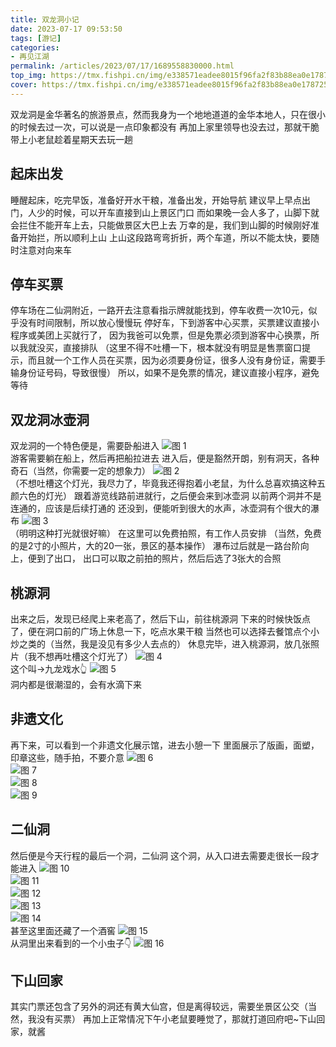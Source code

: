 ```yaml
---
title: 双龙洞小记
date: 2023-07-17 09:53:50
tags: [游记]
categories: 
- 再见江湖
permalink: /articles/2023/07/17/1689558830000.html
top_img: https://tmx.fishpi.cn/img/e338571eadee8015f96fa2f83b88ea0e178725aa8bc4bd3136d010bfd7c242a5.jpg
cover: https://tmx.fishpi.cn/img/e338571eadee8015f96fa2f83b88ea0e178725aa8bc4bd3136d010bfd7c242a5.jpg
---
```


双龙洞是金华著名的旅游景点，然而我身为一个地地道道的金华本地人，只在很小的时候去过一次，可以说是一点印象都没有
再加上家里领导也没去过，那就干脆带上小老鼠趁着星期天去玩一趟

## 起床出发
睡醒起床，吃完早饭，准备好开水干粮，准备出发，开始导航
建议早上早点出门，人少的时候，可以开车直接到山上景区门口
而如果晚一会人多了，山脚下就会拦住不能开车上去，只能做景区大巴上去
万幸的是，我们到山脚的时候刚好准备开始拦，所以顺利上山
上山这段路弯弯折折，两个车道，所以不能太快，要随时注意对向来车

## 停车买票
停车场在二仙洞附近，一路开去注意看指示牌就能找到，停车收费一次10元，似乎没有时间限制，所以放心慢慢玩
停好车，下到游客中心买票，买票建议直接小程序或美团上买就行了，
因为我爸可以免票，但是免票必须到游客中心换票，所以我就没买，直接排队
（这里不得不吐槽一下，根本就没有明显是售票窗口提示，而且就一个工作人员在买票，因为必须要身份证，很多人没有身份证，需要手输身份证号码，导致很慢）
所以，如果不是免票的情况，建议直接小程序，避免等待

## 双龙洞冰壶洞
双龙洞的一个特色便是，需要卧船进入
![图 1](https://tmx.fishpi.cn/img/cb69bee40fc1d9fdbac1bdd3664a41fc81f353964cb59535801365eb17de4032.jpg)  
游客需要躺在船上，然后再把船拉进去
进入后，便是豁然开朗，别有洞天，各种奇石（当然，你需要一定的想象力）
![图 2](https://tmx.fishpi.cn/img/a3018a9e5a61bcada17fc4b3b8979b23481e32c5763fb2cf8078000d1d3784c2.jpg)  
（不想吐槽这个灯光，我尽力了，毕竟我还得抱着小老鼠，为什么总喜欢搞这种五颜六色的灯光）
跟着游览线路前进就行，之后便会来到冰壶洞
以前两个洞并不是连通的，应该是后续打通的
还没到，便能听到很大的水声，冰壶洞有个很大的瀑布
![图 3](https://tmx.fishpi.cn/img/b4696722a9293a4aed6ec6d4e74441616be95f2748659fb9edc49d8870dc471a.jpg)  
（明明这种打光就很好嘛）
在这里可以免费拍照，有工作人员安排
（当然，免费的是2寸的小照片，大的20一张，景区的基本操作）
瀑布过后就是一路台阶向上，便到了出口，
出口可以取之前拍的照片，然后后选了3张大的合照

## 桃源洞
出来之后，发现已经爬上来老高了，然后下山，前往桃源洞
下来的时候快饭点了，便在洞口前的广场上休息一下，吃点水果干粮
当然也可以选择去餐馆点个小炒之类的（当然，我是没见有多少人去点的）
休息完毕，进入桃源洞，放几张照片（我不想再吐槽这个灯光了）
![图 4](https://tmx.fishpi.cn/img/63f90111a5bcd2f332b9312828f62012513d2167dea6085bdce7a7261aee1f19.jpg)  
这个叫->九龙戏水👆
![图 5](https://tmx.fishpi.cn/img/ed3def5cb4e7c6aa29c301fc2f14f6dfb22967b30b90e8f65c0a130c26f9cb7f.jpg)  
洞内都是很潮湿的，会有水滴下来

## 非遗文化
再下来，可以看到一个非遗文化展示馆，进去小憩一下
里面展示了版画，面塑，印章这些，随手拍，不要介意 
![图 6](https://tmx.fishpi.cn/img/5943de31d8f7e49b5191b1902b117c04e95f77865dd1d04275d7e2e092a0d2b2.jpg)  
![图 7](https://tmx.fishpi.cn/img/90e7214a8d491b43f80f9316b89176ef5bf730ffc5ce9c7d3b1c52a6a08984c5.jpg)  
![图 8](https://tmx.fishpi.cn/img/a3cc45189f3a65f013c8ec5eec779ef3f3a5f5cf814e0c72c91bafd629aad209.jpg)  
![图 9](https://tmx.fishpi.cn/img/6859a6febc5955f5d3eb2b06b1183db3beb3fc82f0b2db9baa71c3f9528b33f9.jpg)  

## 二仙洞
然后便是今天行程的最后一个洞，二仙洞
这个洞，从入口进去需要走很长一段才能进入
![图 10](https://tmx.fishpi.cn/img/e108b23225ad9f43f33af05ec1b6b2230f4f65ce24542c1c86bea3840096f876.jpg)  
![图 11](https://tmx.fishpi.cn/img/8a5d1a706a8fba4d447d1cbdf9e4a63cdaad4361f6dfc373e9bc62d0fcea1801.jpg)  
![图 12](https://tmx.fishpi.cn/img/a27e70570e729aec0a70224fd0e33c300f55249ea70cd948287f02a285bd5c44.jpg)  
![图 13](https://tmx.fishpi.cn/img/2593c0dfff62d6bc44c17e2d0e94c5fa4ed8256a0c6130bd73589b540bcd3b77.jpg)  
![图 14](https://tmx.fishpi.cn/img/15d952336da454b6fd07bfe0b9cfce31efd8094b0f0411d4733a3bd38ad4d561.jpg)  
甚至这里面还藏了一个酒窖
![图 15](https://tmx.fishpi.cn/img/e2f952b82d4f3a4e09e311fb06301eaec5c6a4e343fb0ee11445430abc334e53.jpg)  
从洞里出来看到的一个小虫子👇 
![图 16](https://tmx.fishpi.cn/img/d53533c50f69d50e4bc967623785274755cd8153c0bd2470d87d22c1a52b0d90.jpg)  


## 下山回家
其实门票还包含了另外的洞还有黄大仙宫，但是离得较远，需要坐景区公交（当然，我没有买票）
再加上正常情况下午小老鼠要睡觉了，那就打道回府吧~下山回家，就酱






